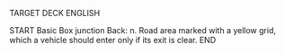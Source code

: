 TARGET DECK
ENGLISH

START
Basic
Box junction
Back: n. Road area marked with a yellow grid, which a vehicle should enter only if its exit is clear.
END
